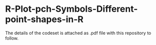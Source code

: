 # R-Plot-pch-Symbols-Different-point-shapes-in-R

The details of the codeset is attached as .pdf file with this repository to follow.
